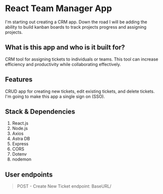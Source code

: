 # React Team Manager App
I'm starting out creating a CRM app. Down the road I will be adding the ability to build kanban boards to track projects progress and assigning projects.
## What is this app and who is it built for?
CRM tool for assigning tickets to individuals or teams. This tool can increase efficiency and productivity while collaborating effectively.

## Features
CRUD app for creating new tickets, edit existing tickets, and delete tickets. I'm going to make this app a single sign on (SSO).

## Stack & Dependencies
1. React.js
2. Node.js
3. Axios
4. Astra DB
5. Express
6. CORS
7. Dotenv
8. nodemon


## User endpoints
> POST - Create New Ticket
endpoint: BaseURL/
>